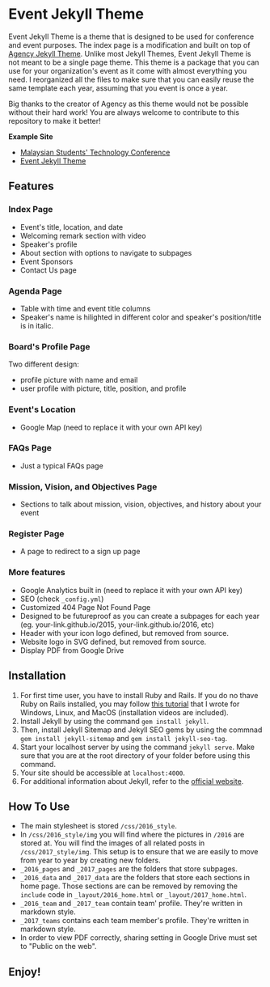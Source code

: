 # Event Jekyll Theme
Event Jekyll Theme is a theme that is designed to be used for conference and event purposes. The index page is a modification and built on top of [Agency Jekyll Theme](https://github.com/y7kim/agency-jekyll-theme). Unlike most Jekyll Themes, Event Jekyll Theme is not meant to be a single page theme. This theme is a package that you can use for your organization's event as it come with almost everything you need. I reorganized all the files to make sure that you can easily reuse the same template each year, assuming that you event is once a year. 

Big thanks to the creator of Agency as this theme would not be possible without their hard work! You are always welcome to contribute to this repository to make it better!

**Example Site**
- [Malaysian Students' Technology Conference](https://msiastc.github.io)
- [Event Jekyll Theme](https://event-jekyll-theme.github.io)

## Features
### Index Page
- Event's title, location, and date
- Welcoming remark section with video
- Speaker's profile
- About section with options to navigate to subpages
- Event Sponsors
- Contact Us page
### Agenda Page
- Table with time and event title columns
- Speaker's name is hilighted in different color and speaker's position/title is in italic.
### Board's Profile Page
Two different design:
-  profile picture with name and email
-  user profile with picture, title, position, and profile
### Event's Location
- Google Map (need to replace it with your own API key)
### FAQs Page
- Just a typical FAQs page
### Mission, Vision, and Objectives Page
- Sections to talk about mission, vision, objectives, and history about your event
### Register Page
- A page to redirect to a sign up page
### More features
- Google Analytics built in (need to replace it with your own API key)
- SEO (check `_config.yml`)
- Customized 404 Page Not Found Page
- Designed to be futureproof as you can create a subpages for each year (eg. your-link.github.io/2015, your-link.github.io/2016, etc)
- Header with your icon logo defined, but removed from source. 
- Website logo in SVG defined, but removed from source.
- Display PDF from Google Drive

## Installation
1. For first time user, you have to install Ruby and Rails. If you do no thave Ruby on Rails installed, you may follow [this tutorial](http://melvinchng.github.io/rails/RubyOnRailsInstallation.html) that I wrote for Windows, Linux, and MacOS (installation videos are included).
2. Install Jekyll by using the command `gem install jekyll`.
3. Then, install Jekyll Sitemap and Jekyll SEO gems by using the commnad `gem install jekyll-sitemap` and `gem install jekyll-seo-tag`.
4. Start your localhost server by using the command `jekyll serve`. Make sure that you are at the root directory of your folder before using this command.
5. Your site should be accessible at `localhost:4000`.
6. For additional information about Jekyll, refer to the [official website](http://jekyllrb.com/). 

## How To Use
- The main stylesheet is stored `/css/2016_style`.
- In `/css/2016_style/img` you will find where the pictures in `/2016` are stored at. You will find the images of all related posts in `/css/2017_style/img`. This setup is to ensure that we are easily to move from year to year by creating new folders.
- `_2016_pages` and `_2017_pages` are the folders that store subpages.
- `_2016_data` and `_2017_data` are the folders that store each sections in home page. Those sections are can be removed by removing the `include` code in `_layout/2016_home.html` or `_layout/2017_home.html`.
- `_2016_team` and `_2017_team` contain team' profile. They're written in markdown style. 
- `_2017_teams` contains each team member's profile. They're written in markdown style. 
- In order to view PDF correctly, sharing setting in Google Drive must set to "Public on the web".

## Enjoy!
